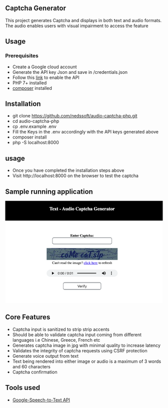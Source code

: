 ## Captcha Generator

This project generates Captcha and displays in both text and audio formats.
The audio enables users with visual impairment to access the feature

## Usage

### Prerequisites
- Create a Google cloud account
- Generate the API key Json and save in /credentials.json
- Follow this [link](https://cloud.google.com/text-to-speech/docs/quickstart-client-libraries#client-libraries-usage-php) to enable the API
- PHP 7+ installed
- [composer](https://getcomposer.org/download/) installed


## Installation
- git clone https://github.com/nedssoft/audio-captcha-php.git 
- cd audio-captcha-php
- cp .env.example .env
- Fill the Keys in the .env accordingly with the API keys generated above
- composer install
- php -S localhost:8000

## usage
- Once you have completed the installation steps above
- Visit http://localhost:8000 on the browser to test the captcha

## Sample running application

![](./captch-img.png)

## Core Features
- Captcha input is sanitized to strip strip accents
- Should be able to validate captcha input coming from different languages i.e Chinese, Greece, French etc
- Generates captcha image in jpg with minimal quality to increase latency
- Validates the integrity of captcha requests using CSRF protection
- Generate voice output from text
- Text being rendered into either image or audio is a maximum of 3 words and 60 characters
- Captcha confirmation

## Tools used
- [Google-Speech-to-Text  API](https://cloud.google.com/speech-to-text/)
